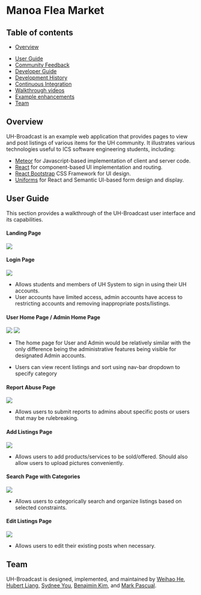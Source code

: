 # Manoa Flea Market

## Table of contents

* [Overview](#overview)
<!-- * [Deployment](#deployment) -->
* [User Guide](#user-guide)
* [Community Feedback](#community-feedback)
* [Developer Guide](#developer-guide)
* [Development History](#development-history)
* [Continuous Integration](#continuous-integration)
* [Walkthrough videos](#walkthrough-videos)
* [Example enhancements](#example-enhancements) 
* [Team](#team)

## Overview

UH-Broadcast is an example web application that provides pages to view and post listings of various items for the UH community. It illustrates various technologies useful to ICS software engineering students, including:

* [Meteor](https://www.meteor.com/) for Javascript-based implementation of client and server code.
* [React](https://reactjs.org/) for component-based UI implementation and routing.
* [React Bootstrap](https://react-bootstrap.github.io/) CSS Framework for UI design.
* [Uniforms](https://uniforms.tools/) for React and Semantic UI-based form design and display.

<!-- It also provides code that implements a variety of useful design concepts, including:

* Three primary collections (Profiles, Projects, Interests) as well as three "join" Collections (ProfilesInterests, ProfilesProjects, and ProjectsInterests) that implement many-to-many relationships between them.
* Top-level index pages (Profiles, Interests, and Projects) that show how to manipulate these six collections in various ways.
* Initialization code to define default Profiles, Interests, and Projects and relations between them.
* A simple Filter page to illustrate how to perform simple queries on the database and display the results.
* Use of Meteor Methods to illustrate how to simplify implementation of multiple collection updates.
* Use of indexes to enforce uniqueness of certain fields in the collections, enabling them to serve as primary keys.
* Authentication using the built-in Meteor accounts package along with Sign Up and Sign In pages.
* Authorization examples: certain pages are public (Profiles, Projects, Interests), while other pages require login (AddProject, Filter).
* Use of Meteor Assets to initialize the database (helpful when initialization exceeds settings file size limits).
 -->
## User Guide

This section provides a walkthrough of the UH-Broadcast user interface and its capabilities.

#### Landing Page

<img src="./docs/Landing.png">


#### Login Page

<img src="./docs/signin-page.png">

- Allows students and members of UH System to sign in using their UH accounts. 
- User accounts have limited access, admin accounts have access to restricting accounts and removing inappropriate posts/listings.

#### User Home Page / Admin Home Page

<img src="./docs/home.png">
<img src="docs/admin-page.png">

- The home page for User and Admin would be relatively similar with the only difference being the administrative features being visible for designated Admin accounts.

- Users can view recent listings and sort using nav-bar dropdown to specify category

#### Report Abuse Page
<img src="docs/report-submission.webp">

- Allows users to submit reports to admins about specific posts or users that may be rulebreaking. 

#### Add Listings Page

<img src="docs/add-listing.jpeg">

- Allows users to add products/services to be sold/offered. Should also allow users to upload pictures conveniently. 

#### Search Page with Categories

<img src="docs/Advanced-search.webp"/>

- Allows users to categorically search and organize listings based on selected constraints.

#### Edit Listings Page

<img src="docs/edit-contact.png">

- Allows users to edit their existing posts when necessary.



## Team
UH-Broadcast is designed, implemented, and maintained by [Weihao He](https://weihaohe-cys.github.io/), [Hubert Liang](https://hooobot.github.io/), [Sydnee You](http://sydnee-you.github.io/), [Benajmin Kim](https://bkimcode.github.io/
), and [Mark Pascual](https://markgpascual.github.io/).

